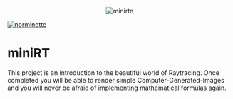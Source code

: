 <div align="center">

![minirtn](https://github.com/carlosrocha-dev/miniRT/assets/3737837/7b2b5dbb-0c42-4328-bc08-a1307a0d3f82)

</div>

<!-- ![CI/CD](https://github.com/carlosrocha-dev/miniRT/actions/workflows/norminette.yml/badge.svg) -->
[![norminette](https://github.com/carlosrocha-dev/miniRT/actions/workflows/norminette.yml/badge.svg?branch=main)](https://github.com/carlosrocha-dev/miniRT/actions/workflows/norminette.yml)
# miniRT
This project is an introduction to the beautiful world of Raytracing. Once completed you will be able to render simple Computer-Generated-Images and you will never be afraid of implementing mathematical formulas again.
